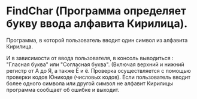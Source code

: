 # FindChar (Программа определяет букву ввода алфавита Кирилица). 
 Программа, в которой пользователь вводит  один символ из алфавита Кирилица.

И в  зависимости от ввода пользователя,  в консоль выводиться : "Гласная буква" или "Согласная буква". (Включая верхний и нижний регистр от А до Я, а также   Ё и ё. 
Проверка осуществляется  с помощью проверки кодов Юникоде (числовых кодов). Если пользователь вводит более одного символа или другой символ не алфавит Кирилицы программа сообщает об ошибке и выходит.
